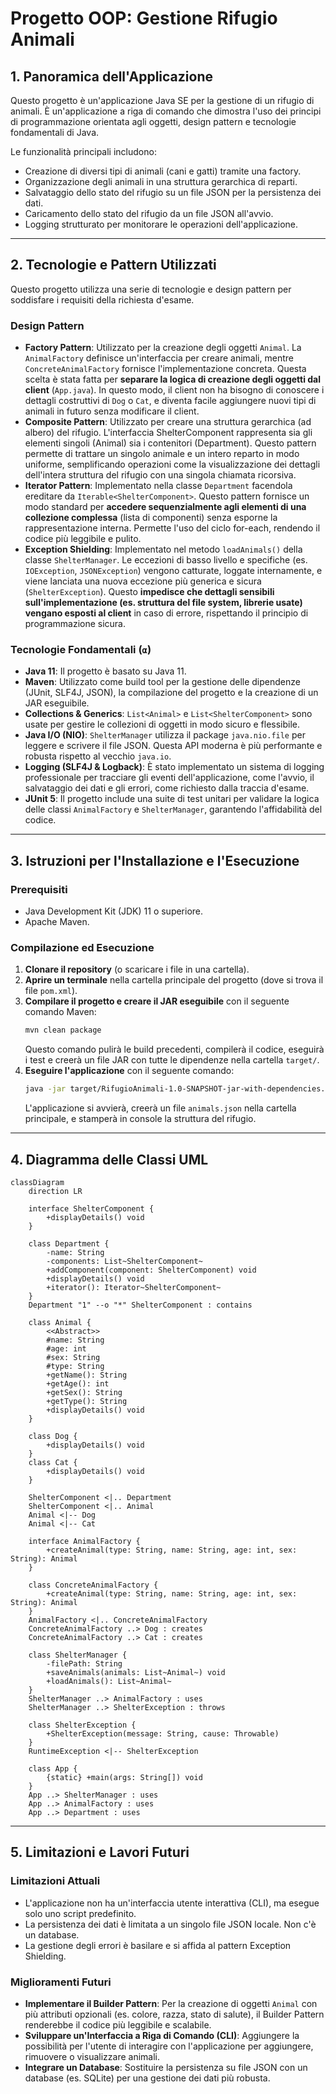 # Progetto OOP: Gestione Rifugio Animali

## 1. Panoramica dell'Applicazione

Questo progetto è un'applicazione Java SE per la gestione di un rifugio di animali. È un'applicazione a riga di comando che dimostra l'uso dei principi di programmazione orientata agli oggetti, design pattern e tecnologie fondamentali di Java.

Le funzionalità principali includono:
* Creazione di diversi tipi di animali (cani e gatti) tramite una factory.
* Organizzazione degli animali in una struttura gerarchica di reparti.
* Salvataggio dello stato del rifugio su un file JSON per la persistenza dei dati.
* Caricamento dello stato del rifugio da un file JSON all'avvio.
* Logging strutturato per monitorare le operazioni dell'applicazione.

---

## 2. Tecnologie e Pattern Utilizzati

Questo progetto utilizza una serie di tecnologie e design pattern per soddisfare i requisiti della richiesta d'esame.

### Design Pattern 

* **Factory Pattern**: Utilizzato per la creazione degli oggetti `Animal`. La `AnimalFactory` definisce un'interfaccia per creare animali, mentre `ConcreteAnimalFactory` fornisce l'implementazione concreta. Questa scelta è stata fatta per **separare la logica di creazione degli oggetti dal client** (`App.java`). In questo modo, il client non ha bisogno di conoscere i dettagli costruttivi di `Dog` o `Cat`, e diventa facile aggiungere nuovi tipi di animali in futuro senza modificare il client.
* **Composite Pattern**: Utilizzato per creare una struttura gerarchica (ad albero) del rifugio. L'interfaccia ShelterComponent rappresenta sia gli elementi singoli (Animal) sia i contenitori (Department). Questo pattern permette di trattare un singolo animale e un intero reparto in modo uniforme, semplificando operazioni come la visualizzazione dei dettagli dell'intera struttura del rifugio con una singola chiamata ricorsiva.
* **Iterator Pattern**: Implementato nella classe `Department` facendola ereditare da `Iterable<ShelterComponent>`. Questo pattern fornisce un modo standard per **accedere sequenzialmente agli elementi di una collezione complessa** (lista di componenti) senza esporne la rappresentazione interna. Permette l'uso del ciclo for-each, rendendo il codice più leggibile e pulito.
* **Exception Shielding**: Implementato nel metodo `loadAnimals()` della classe `ShelterManager`. Le eccezioni di basso livello e specifiche (es. `IOException`, `JSONException`) vengono catturate, loggate internamente, e viene lanciata una nuova eccezione più generica e sicura (`ShelterException`). Questo **impedisce che dettagli sensibili sull'implementazione (es. struttura del file system, librerie usate) vengano esposti al client** in caso di errore, rispettando il principio di programmazione sicura.

### Tecnologie Fondamentali (`α`)

* **Java 11**: Il progetto è basato su Java 11.
* **Maven**: Utilizzato come build tool per la gestione delle dipendenze (JUnit, SLF4J, JSON), la compilazione del progetto e la creazione di un JAR eseguibile.
* **Collections & Generics**: `List<Animal>` e `List<ShelterComponent>` sono usate per gestire le collezioni di oggetti in modo sicuro e flessibile.
* **Java I/O (NIO)**: `ShelterManager` utilizza il package `java.nio.file` per leggere e scrivere il file JSON. Questa API moderna è più performante e robusta rispetto al vecchio `java.io`.
* **Logging (SLF4J & Logback)**: È stato implementato un sistema di logging professionale per tracciare gli eventi dell'applicazione, come l'avvio, il salvataggio dei dati e gli errori, come richiesto dalla traccia d'esame.
* **JUnit 5**: Il progetto include una suite di test unitari per validare la logica delle classi `AnimalFactory` e `ShelterManager`, garantendo l'affidabilità del codice.

---

## 3. Istruzioni per l'Installazione e l'Esecuzione

### Prerequisiti
* Java Development Kit (JDK) 11 o superiore.
* Apache Maven.

### Compilazione ed Esecuzione
1.  **Clonare il repository** (o scaricare i file in una cartella).
2.  **Aprire un terminale** nella cartella principale del progetto (dove si trova il file `pom.xml`).
3.  **Compilare il progetto e creare il JAR eseguibile** con il seguente comando Maven:
    ```bash
    mvn clean package
    ```
    Questo comando pulirà le build precedenti, compilerà il codice, eseguirà i test e creerà un file JAR con tutte le dipendenze nella cartella `target/`.
4.  **Eseguire l'applicazione** con il seguente comando:
    ```bash
    java -jar target/RifugioAnimali-1.0-SNAPSHOT-jar-with-dependencies.jar
    ```
    L'applicazione si avvierà, creerà un file `animals.json` nella cartella principale, e stamperà in console la struttura del rifugio.

---

## 4. Diagramma delle Classi UML

```mermaid
classDiagram
    direction LR

    interface ShelterComponent {
        +displayDetails() void
    }

    class Department {
        -name: String
        -components: List~ShelterComponent~
        +addComponent(component: ShelterComponent) void
        +displayDetails() void
        +iterator(): Iterator~ShelterComponent~
    }
    Department "1" --o "*" ShelterComponent : contains

    class Animal {
        <<Abstract>>
        #name: String
        #age: int
        #sex: String
        #type: String
        +getName(): String
        +getAge(): int
        +getSex(): String
        +getType(): String
        +displayDetails() void
    }

    class Dog {
        +displayDetails() void
    }
    class Cat {
        +displayDetails() void
    }

    ShelterComponent <|.. Department
    ShelterComponent <|.. Animal
    Animal <|-- Dog
    Animal <|-- Cat

    interface AnimalFactory {
        +createAnimal(type: String, name: String, age: int, sex: String): Animal
    }

    class ConcreteAnimalFactory {
        +createAnimal(type: String, name: String, age: int, sex: String): Animal
    }
    AnimalFactory <|.. ConcreteAnimalFactory
    ConcreteAnimalFactory ..> Dog : creates
    ConcreteAnimalFactory ..> Cat : creates

    class ShelterManager {
        -filePath: String
        +saveAnimals(animals: List~Animal~) void
        +loadAnimals(): List~Animal~
    }
    ShelterManager ..> AnimalFactory : uses
    ShelterManager ..> ShelterException : throws

    class ShelterException {
        +ShelterException(message: String, cause: Throwable)
    }
    RuntimeException <|-- ShelterException

    class App {
        {static} +main(args: String[]) void
    }
    App ..> ShelterManager : uses
    App ..> AnimalFactory : uses
    App ..> Department : uses
```

---

## 5. Limitazioni e Lavori Futuri

### Limitazioni Attuali
* L'applicazione non ha un'interfaccia utente interattiva (CLI), ma esegue solo uno script predefinito.
* La persistenza dei dati è limitata a un singolo file JSON locale. Non c'è un database.
* La gestione degli errori è basilare e si affida al pattern Exception Shielding.

### Miglioramenti Futuri
* **Implementare il Builder Pattern**: Per la creazione di oggetti `Animal` con più attributi opzionali (es. colore, razza, stato di salute), il Builder Pattern renderebbe il codice più leggibile e scalabile.
* **Sviluppare un'Interfaccia a Riga di Comando (CLI)**: Aggiungere la possibilità per l'utente di interagire con l'applicazione per aggiungere, rimuovere o visualizzare animali.
* **Integrare un Database**: Sostituire la persistenza su file JSON con un database (es. SQLite) per una gestione dei dati più robusta.